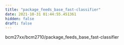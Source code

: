 ```yaml
---
title: "package_feeds_base_fast-classifier"
date: 2021-10-31 01:44:55.451361
hidden: false
draft: false
---
```


bcm27xx/bcm2710/package_feeds_base_fast-classifier

